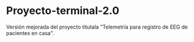 # Proyecto-terminal-2.0
Versión mejorada del proyecto titutala "Telemetría para registro de EEG de pacientes en casa".
